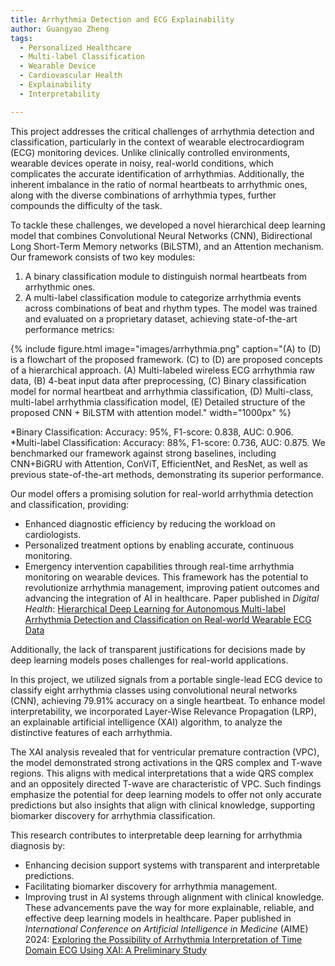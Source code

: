 ```yaml
---
title: Arrhythmia Detection and ECG Explainability
author: Guangyao Zheng
tags:
  - Personalized Healthcare
  - Multi-label Classification
  - Wearable Device
  - Cardiovascular Health
  - Explainability
  - Interpretability

---
```


This project addresses the critical challenges of arrhythmia detection and classification, particularly in the context of wearable electrocardiogram (ECG) monitoring devices. Unlike clinically controlled environments, wearable devices operate in noisy, real-world conditions, which complicates the accurate identification of arrhythmias. Additionally, the inherent imbalance in the ratio of normal heartbeats to arrhythmic ones, along with the diverse combinations of arrhythmia types, further compounds the difficulty of the task.

To tackle these challenges, we developed a novel hierarchical deep learning model that combines Convolutional Neural Networks (CNN), Bidirectional Long Short-Term Memory networks (BiLSTM), and an Attention mechanism. Our framework consists of two key modules:

1. A binary classification module to distinguish normal heartbeats from arrhythmic ones.
2. A multi-label classification module to categorize arrhythmia events across combinations of beat and rhythm types.
The model was trained and evaluated on a proprietary dataset, achieving state-of-the-art performance metrics:

{%
  include figure.html
  image="images/arrhythmia.png"
  caption="(A) to (D) is a flowchart of the proposed framework. (C) to (D) are proposed concepts of a hierarchical approach. (A) Multi-labeled wireless ECG arrhythmia raw data, (B) 4-beat input data after preprocessing, (C) Binary classification model for normal heartbeat and arrhythmia classification, (D) Multi-class, multi-label arrhythmia classification model, (E) Detailed structure of the proposed CNN + BiLSTM with attention model."
  width="1000px"
%}

*Binary Classification: Accuracy: 95%, F1-score: 0.838, AUC: 0.906.
*Multi-label Classification: Accuracy: 88%, F1-score: 0.736, AUC: 0.875.
We benchmarked our framework against strong baselines, including CNN+BiGRU with Attention, ConViT, EfficientNet, and ResNet, as well as previous state-of-the-art methods, demonstrating its superior performance.

Our model offers a promising solution for real-world arrhythmia detection and classification, providing:

* Enhanced diagnostic efficiency by reducing the workload on cardiologists.
* Personalized treatment options by enabling accurate, continuous monitoring.
* Emergency intervention capabilities through real-time arrhythmia monitoring on wearable devices.
This framework has the potential to revolutionize arrhythmia management, improving patient outcomes and advancing the integration of AI in healthcare. Paper published in *Digital Health*: [Hierarchical Deep Learning for Autonomous Multi-label Arrhythmia Detection and Classification on Real-world Wearable ECG Data](https://journals.sagepub.com/doi/full/10.1177/20552076241278942)


Additionally, the lack of transparent justifications for decisions made by deep learning models poses challenges for real-world applications.

In this project, we utilized signals from a portable single-lead ECG device to classify eight arrhythmia classes using convolutional neural networks (CNN), achieving 79.91% accuracy on a single heartbeat. To enhance model interpretability, we incorporated Layer-Wise Relevance Propagation (LRP), an explainable artificial intelligence (XAI) algorithm, to analyze the distinctive features of each arrhythmia.

The XAI analysis revealed that for ventricular premature contraction (VPC), the model demonstrated strong activations in the QRS complex and T-wave regions. This aligns with medical interpretations that a wide QRS complex and an oppositely directed T-wave are characteristic of VPC. Such findings emphasize the potential for deep learning models to offer not only accurate predictions but also insights that align with clinical knowledge, supporting biomarker discovery for arrhythmia classification.


This research contributes to interpretable deep learning for arrhythmia diagnosis by:

* Enhancing decision support systems with transparent and interpretable predictions.
* Facilitating biomarker discovery for arrhythmia management.
* Improving trust in AI systems through alignment with clinical knowledge.
These advancements pave the way for more explainable, reliable, and effective deep learning models in healthcare. Paper published in *International Conference on Artificial Intelligence in Medicine* (AIME) 2024: [Exploring the Possibility of Arrhythmia Interpretation of Time Domain ECG Using XAI: A Preliminary Study](https://link.springer.com/chapter/10.1007/978-3-031-66535-6_31)
